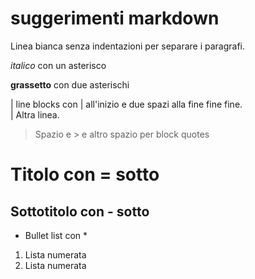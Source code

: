 suggerimenti markdown
===================

Linea bianca senza indentazioni per separare i paragrafi.

*italico* con un asterisco

**grassetto** con due asterischi

| line blocks con | all'inizio e due spazi alla fine fine fine.  
| Altra linea.  

 > Spazio e > e altro spazio per block quotes

Titolo con = sotto
==============

Sottotitolo con - sotto
--------------------------------

* Bullet list con \*

1. Lista numerata
1. Lista numerata



